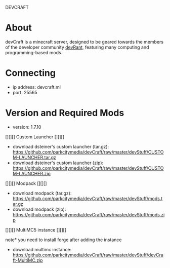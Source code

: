 DEVCRAFT

# About
  devCraft is a minecraft server, designed to be geared towards the members of the developer community <a href="https://devrant.io">devRant</a>, featuring many computing and programming-based mods.

# Connecting
- ip address: devcraft.ml
- port: 25565

# Version and Required Mods
- version: 1.7.10

[][][] Custom Launcher [][][]

- download dsteiner's custom launcher (tar.gz): https://github.com/parkcitymedia/devCraft/raw/master/devStuff/CUSTOM-LAUNCHER.tar.gz
- download dsteiner's custom launcher (zip): https://github.com/parkcitymedia/devCraft/raw/master/devStuff/CUSTOM-LAUNCHER.zip

[][][] Modpack [][][]

- download modpack (tar.gz): https://github.com/parkcitymedia/devCraft/raw/master/devStuff/mods.tar.gz
- download modpack (zip): https://github.com/parkcitymedia/devCraft/raw/master/devStuff/mods.zip

[][][] MultiMC5 instance [][][]

note* you need to install forge after adding the instance
- download multimc instance: https://github.com/parkcitymedia/devCraft/raw/master/devStuff/devCraft-MultiMC.zip
